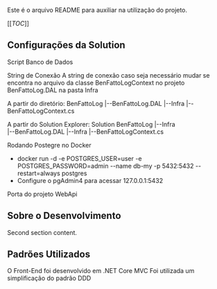 Este é o arquivo README para auxiliar na utilização do projeto.

[[_TOC_]]

## Configurações da Solution

Script Banco de Dados

String de Conexão
   A string de conexão caso seja necessário mudar se encontra no arquivo da classe BenFattoLogContext no projeto BenFattoLog.DAL na pasta Infra

  A partir do diretório:
        BenFattoLog
                |--BenFattoLog.DAL
                    |--Infra
                        |--BenFattoLogContext.cs

  A partir do Solution Explorer:
    Solution BenFattoLog
        |--Infra    
            |--BenFattoLog.DAL
                |--Infra 
                    |--BenFattoLogContext.cs


Rodando Postegre no Docker

 - docker run -d -e POSTGRES_USER=user -e POSTGRES_PASSWORD=admin --name db-my -p 5432:5432  --restart=always postgres
 - Configure o pgAdmin4 para acessar 127.0.0.1:5432
  

Porta do projeto WebApi 

## Sobre o Desenvolvimento

Second section content.

## Padrões Utilizados

O Front-End foi desenvolvido em .NET Core MVC
Foi utilizada um simplificação do padrão DDD